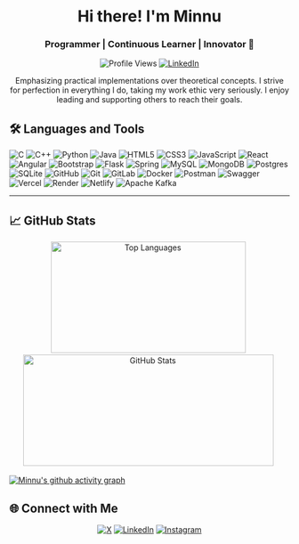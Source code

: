 <h1 align="center">Hi there! I'm Minnu</h1>
<h3 align="center">Programmer | Continuous Learner | Innovator 🚀</h3>

<p align="center">
  <img src="https://komarev.com/ghpvc/?username=minnukota381&style=flat-square" alt="Profile Views" />
  <a href="https://linkedin.com/in/minnukota381" target="_blank"><img src="https://img.shields.io/badge/LinkedIn-%230077B5.svg?&style=flat-square&logo=linkedin&logoColor=white" alt="LinkedIn" /></a>
</p>

<p align="center">
  Emphasizing practical implementations over theoretical concepts. I strive for perfection in everything I do, taking my work ethic very seriously. I enjoy leading and supporting others to reach their goals.
</p>

## 🛠 Languages and Tools

![C](https://img.shields.io/badge/c-%2300599C.svg?style=plastic&logo=c&logoColor=white)
![C++](https://img.shields.io/badge/c++-%2300599C.svg?style=plastic&logo=c%2B%2B&logoColor=white)
![Python](https://img.shields.io/badge/python-3670A0?style=plastic&logo=python&logoColor=ffdd54)
![Java](https://img.shields.io/badge/java-%23ED8B00.svg?style=plastic&logo=openjdk&logoColor=white)
![HTML5](https://img.shields.io/badge/html5-%23E34F26.svg?style=plastic&logo=html5&logoColor=white)
![CSS3](https://img.shields.io/badge/css3-%231572B6.svg?style=plastic&logo=css3&logoColor=white)
![JavaScript](https://img.shields.io/badge/javascript-%23323330.svg?style=plastic&logo=javascript&logoColor=%23F7DF1E)
![React](https://img.shields.io/badge/react-%2320232a.svg?style=plastic&logo=react&logoColor=%2361DAFB)
![Angular](https://img.shields.io/badge/angular-%23DD0031.svg?style=plastic&logo=angular&logoColor=white)
![Bootstrap](https://img.shields.io/badge/bootstrap-%238511FA.svg?style=plastic&logo=bootstrap&logoColor=white)
![Flask](https://img.shields.io/badge/flask-%23000.svg?style=plastic&logo=flask&logoColor=white)
![Spring](https://img.shields.io/badge/spring-%236DB33F.svg?style=plastic&logo=spring&logoColor=white)
![MySQL](https://img.shields.io/badge/mysql-4479A1.svg?style=plastic&logo=mysql&logoColor=white)
![MongoDB](https://img.shields.io/badge/MongoDB-%234ea94b.svg?style=plastic&logo=mongodb&logoColor=white)
![Postgres](https://img.shields.io/badge/postgres-%23316192.svg?style=plastic&logo=postgresql&logoColor=white)
![SQLite](https://img.shields.io/badge/sqlite-%2307405e.svg?style=plastic&logo=sqlite&logoColor=white)
![GitHub](https://img.shields.io/badge/github-%23121011.svg?style=plastic&logo=github&logoColor=white)
![Git](https://img.shields.io/badge/git-%23F05033.svg?style=plastic&logo=git&logoColor=white)
![GitLab](https://img.shields.io/badge/gitlab-%23181717.svg?style=plastic&logo=gitlab&logoColor=white)
![Docker](https://img.shields.io/badge/docker-%230db7ed.svg?style=plastic&logo=docker&logoColor=white)
![Postman](https://img.shields.io/badge/Postman-FF6C37?style=plastic&logo=postman&logoColor=white)
![Swagger](https://img.shields.io/badge/-Swagger-%23Clojure?style=plastic&logo=swagger&logoColor=white)
![Vercel](https://img.shields.io/badge/vercel-%23000000.svg?style=plastic&logo=vercel&logoColor=white)
![Render](https://img.shields.io/badge/Render-%46E3B7.svg?style=plastic&logo=render&logoColor=white)
![Netlify](https://img.shields.io/badge/netlify-%23000000.svg?style=plastic&logo=netlify&logoColor=#00C7B7)
![Apache Kafka](https://img.shields.io/badge/Apache%20Kafka-000?style=plastic&logo=apachekafka)

<!-- ![Markdown](https://img.shields.io/badge/markdown-%23000000.svg?style=plastic&logo=markdown&logoColor=white) -->
<!-- ![PowerShell](https://img.shields.io/badge/PowerShell-%235391FE.svg?style=plastic&logo=powershell&logoColor=white) -->
<!-- ![Windows Terminal](https://img.shields.io/badge/Windows%20Terminal-%234D4D4D.svg?style=plastic&logo=windows-terminal&logoColor=white) -->
<!-- ![AWS](https://img.shields.io/badge/AWS-%23FF9900.svg?style=plastic&logo=amazon-aws&logoColor=white) -->
<!-- ![Anaconda](https://img.shields.io/badge/Anaconda-%2344A833.svg?style=plastic&logo=anaconda&logoColor=white) -->
<!-- ![Angular.js](https://img.shields.io/badge/angular.js-%23E23237.svg?style=plastic&logo=angularjs&logoColor=white) -->
<!-- ![JWT](https://img.shields.io/badge/JWT-black?style=plastic&logo=JSON%20web%20tokens)
![NPM](https://img.shields.io/badge/NPM-%23CB3837.svg?style=plastic&logo=npm&logoColor=white) -->
<!-- ![Apache Maven](https://img.shields.io/badge/Apache%20Maven-C71A36?style=plastic&logo=Apache%20Maven&logoColor=white)
![Apache Tomcat](https://img.shields.io/badge/apache%20tomcat-%23F8DC75.svg?style=plastic&logo=apache-tomcat&logoColor=black) -->

---
<!--
[![My Skills](https://skillicons.dev/icons?i=c,cpp,java,python,html,css,js,react,angular,sass,bootstrap,flask,git,ts,nodejs,express,spring,sqlite,mysql,mongodb,postgres,docker,kafka)](https://skillicons.dev) 
-->

<!--
<p align="center">
  <img src="https://raw.githubusercontent.com/danielcranney/readme-generator/main/public/icons/skills/c-colored.svg" width="36" height="36" alt="C" />&nbsp;
  <img src="https://raw.githubusercontent.com/danielcranney/readme-generator/main/public/icons/skills/cplusplus-colored.svg" width="36" height="36" alt="C++" />&nbsp;
  <img src="https://raw.githubusercontent.com/danielcranney/readme-generator/main/public/icons/skills/java-colored.svg" width="36" height="36" alt="Java" />&nbsp;
  <img src="https://raw.githubusercontent.com/danielcranney/readme-generator/main/public/icons/skills/python-colored.svg" width="36" height="36" alt="Python" />&nbsp;
  <img src="https://raw.githubusercontent.com/danielcranney/readme-generator/main/public/icons/skills/html5-colored.svg" width="36" height="36" alt="HTML5" />&nbsp;
  <img src="https://raw.githubusercontent.com/danielcranney/readme-generator/main/public/icons/skills/css3-colored.svg" width="36" height="36" alt="CSS3" />&nbsp;
  <img src="https://raw.githubusercontent.com/danielcranney/readme-generator/main/public/icons/skills/javascript-colored.svg" width="36" height="36" alt="JavaScript" />&nbsp;
  <img src="https://raw.githubusercontent.com/danielcranney/readme-generator/main/public/icons/skills/react-colored.svg" width="36" height="36" alt="React" />&nbsp;
  <img src="https://angular.io/assets/images/logos/angular/angular.svg" alt="angular" width="36" height="36"/>&nbsp;
  <img src="https://raw.githubusercontent.com/danielcranney/readme-generator/main/public/icons/skills/sass-colored.svg" width="36" height="36" alt="Sass" />&nbsp;
  <img src="https://raw.githubusercontent.com/danielcranney/readme-generator/main/public/icons/skills/bootstrap-colored.svg" width="36" height="36" alt="Bootstrap" />&nbsp;
  <img src="https://raw.githubusercontent.com/danielcranney/readme-generator/main/public/icons/skills/flask-colored-dark.svg" width="36" height="36" alt="Flask" />&nbsp;
  <img src="https://raw.githubusercontent.com/danielcranney/readme-generator/main/public/icons/skills/git-colored.svg" width="36" height="36" alt="Git" />&nbsp;
  <img src="https://raw.githubusercontent.com/danielcranney/readme-generator/main/public/icons/skills/typescript-colored.svg" width="36" height="36" alt="TypeScript" />&nbsp;
  <img src="https://raw.githubusercontent.com/danielcranney/readme-generator/main/public/icons/skills/nodejs-colored.svg" width="36" height="36" alt="NodeJS" />&nbsp;
  <img src="https://raw.githubusercontent.com/danielcranney/readme-generator/main/public/icons/skills/express-colored-dark.svg" width="36" height="36" alt="Express" />&nbsp;
  <img src="https://www.vectorlogo.zone/logos/springio/springio-icon.svg" width="36" height="36" alt="Spring" />&nbsp;
  <img src="https://www.vectorlogo.zone/logos/sqlite/sqlite-icon.svg" alt="sqlite" width="36" height="36"/>&nbsp;
  <img src="https://raw.githubusercontent.com/danielcranney/readme-generator/main/public/icons/skills/mysql-colored.svg" width="36" height="36" alt="MySQL" />&nbsp;
  <img src="https://raw.githubusercontent.com/danielcranney/readme-generator/main/public/icons/skills/mongodb-colored.svg" width="36" height="36" alt="MongoDB" />&nbsp;
  <img src="https://raw.githubusercontent.com/danielcranney/readme-generator/main/public/icons/skills/postgresql-colored.svg" width="36" height="36" alt="PostgreSQL" />&nbsp;
  <img src="https://www.vectorlogo.zone/logos/getpostman/getpostman-icon.svg" alt="postman" width="36" height="36"/>&nbsp;
  <img src="https://skillicons.dev/icons?i=docker" height="40" alt="docker logo"  />
  <img src="https://skillicons.dev/icons?i=kafka" height="40" alt="apachekafka logo"  />
  <img src="https://cdn.simpleicons.org/qiskit/#6929C4" width="36" height="36" alt="Qiskit" />
</p>
-->

## 📈 GitHub Stats

<p align="center">
  <img src="https://github-readme-stats.vercel.app/api/top-langs?username=minnukota381&show_icons=true&locale=en&layout=compact" width="350" height="200" alt="Top Languages" />&nbsp;
  <img src="https://github-readme-stats.vercel.app/api?username=minnukota381&show_icons=true&locale=en" width="450" height="200" alt="GitHub Stats" />&nbsp;
  <!-- <img src="https://github-readme-streak-stats.herokuapp.com/?user=minnukota381&" width="450" height="200" alt="GitHub Streak" />&nbsp; -->
</p> 

[![Minnu's github activity graph](https://github-readme-activity-graph.vercel.app/graph?username=minnukota381&theme=github-compact)](https://github.com/minnukota381/github-readme-activity-graph)

## 🌐 Connect with Me
<p align="center">
  <a href="https://x.com/minnukota381" target="_blank"><img src="https://img.shields.io/badge/X-black.svg?logo=X&logoColor=white" alt="X" /></a>
  <a href="https://linkedin.com/in/minnukota381" target="_blank"><img src="https://img.shields.io/badge/LinkedIn-%230077B5.svg?logo=linkedin&logoColor=white" alt="LinkedIn" /></a>
  <a href="https://instagram.com/minnukota381" target="_blank"><img src="https://img.shields.io/badge/Instagram-%23E4405F.svg?logo=Instagram&logoColor=white" alt="Instagram" /></a>
</p>
